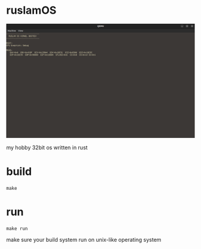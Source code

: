 # ruslamOS
![logo](image/exception.png)

my hobby 32bit os written in rust



# build
```
make
```

# run
```
make run
```

make sure your build system run on unix-like operating system
